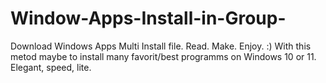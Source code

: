 # Window-Apps-Install-in-Group-
Download Windows Apps Multi Install file. Read. Make. Enjoy. :)
With this metod maybe to install many favorit/best programms on Windows 10 or 11. Elegant, speed, lite. 
